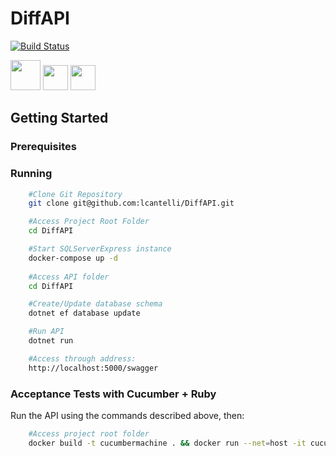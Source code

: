 # DiffAPI


[![Build Status](https://travis-ci.org/lcantelli/DiffAPI.svg?branch=master)](https://travis-ci.org/lcantelli/DiffAPI)

<img src="https://docs.microsoft.com/pt-br/dotnet/images/hub/net.svg" width="48"> <img src="https://cdn.worldvectorlogo.com/logos/cucumber.svg" width="40"> <img src="https://upload.wikimedia.org/wikipedia/commons/7/73/Ruby_logo.svg" width="40">

## Getting Started

### Prerequisites

### Running

```bash
    #Clone Git Repository
    git clone git@github.com:lcantelli/DiffAPI.git

    #Access Project Root Folder
    cd DiffAPI

    #Start SQLServerExpress instance
    docker-compose up -d 
    
    #Access API folder
    cd DiffAPI

    #Create/Update database schema
    dotnet ef database update

    #Run API
    dotnet run

    #Access through address:
    http://localhost:5000/swagger

```

### Acceptance Tests with Cucumber + Ruby

Run the API using the commands described above, then:

```bash
    #Access project root folder
    docker build -t cucumbermachine . && docker run --net=host -it cucumbermachine cucumber features
```